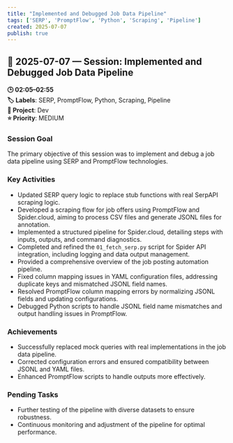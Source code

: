 ```yaml
---
title: "Implemented and Debugged Job Data Pipeline"
tags: ['SERP', 'PromptFlow', 'Python', 'Scraping', 'Pipeline']
created: 2025-07-07
publish: true
---
```


## 📅 2025-07-07 — Session: Implemented and Debugged Job Data Pipeline

**🕒 02:05–02:55**  
**🏷️ Labels**: SERP, PromptFlow, Python, Scraping, Pipeline  
**📂 Project**: Dev  
**⭐ Priority**: MEDIUM  


### Session Goal
The primary objective of this session was to implement and debug a job data pipeline using SERP and PromptFlow technologies.

### Key Activities
- Updated SERP query logic to replace stub functions with real SerpAPI scraping logic.
- Developed a scraping flow for job offers using PromptFlow and Spider.cloud, aiming to process CSV files and generate JSONL files for annotation.
- Implemented a structured pipeline for Spider.cloud, detailing steps with inputs, outputs, and command diagnostics.
- Completed and refined the `01_fetch_serp.py` script for Spider API integration, including logging and data output management.
- Provided a comprehensive overview of the job posting automation pipeline.
- Fixed column mapping issues in YAML configuration files, addressing duplicate keys and mismatched JSONL field names.
- Resolved PromptFlow column mapping errors by normalizing JSONL fields and updating configurations.
- Debugged Python scripts to handle JSONL field name mismatches and output handling issues in PromptFlow.

### Achievements
- Successfully replaced mock queries with real implementations in the job data pipeline.
- Corrected configuration errors and ensured compatibility between JSONL and YAML files.
- Enhanced PromptFlow scripts to handle outputs more effectively.

### Pending Tasks
- Further testing of the pipeline with diverse datasets to ensure robustness.
- Continuous monitoring and adjustment of the pipeline for optimal performance.
